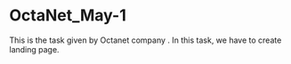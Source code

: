 # OctaNet_May-1
This is the task given by Octanet company . In this task, we have to create landing page.
